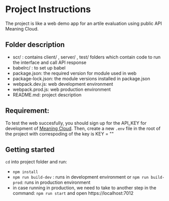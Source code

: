 # Project Instructions
The project is like a web demo app for an artile evaluation using public API Meaning Cloud.

## Folder description
- scr/ : contains client/ , server/ , test/ folders which contain code to run the interface and call API response
- babelrc/ : to set up babel
- package.json: the required version for module used in web
- package-lock.json: the module versions installed in package.json
- webpack.dev.js: web development environment
- webpack.prod.js: web production environment
- README.md: project description

## Requirement: 
To test the web succesfully, you should sign up for the API_KEY for development of [Meaning Cloud](https://www.meaningcloud.com/developer/login). Then, create a new ```.env``` file in the root of the project with correspoding of the key is KEY = ""
## Getting started

`cd` into project folder and run:
- `npm install`
- `npm run build-dev` : runs in development environment or `npm run build-prod`: runs in production environment
- in case running in production, we need to take to another step in the command: `npm run start` and open https://localhost:7012 